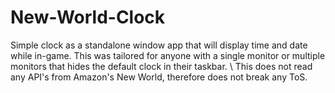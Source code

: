 # New-World-Clock
Simple clock as a standalone window app that will display time and date while in-game. This was tailored for anyone with a single monitor or multiple monitors that hides the default clock in their taskbar. \\ This does not read any API's from Amazon's New World, therefore does not break any ToS.
